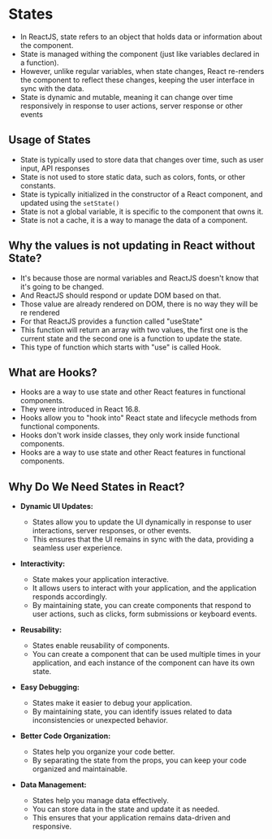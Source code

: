 # States

- In ReactJS, state refers to an object that holds data or information about the component.
- State is managed withing the component (just like variables declared in a function).
- However, unlike regular variables, when state changes, React re-renders the component to reflect these changes, keeping the user interface in sync with the data.
- State is dynamic and mutable, meaning it can change over time responsively in response to user actions, server response or other events

## Usage of States
- State is typically used to store data that changes over time, such as user input, API responses
- State is not used to store static data, such as colors, fonts, or other constants.
- State is typically initialized in the constructor of a React component, and updated using the `setState()`
- State is not a global variable, it is specific to the component that owns it.
- State is not a cache, it is a way to manage the data of a component.


## Why the values is not updating in React without State?
- It's because those are normal variables and ReactJS doesn't know that it's going to be changed.
- And ReactJS should respond or update DOM based on that.
- Those value are already rendered on DOM, there is no way they will be re rendered
- For that ReactJS provides a function called "useState"
- This function will return an array with two values, the first one is the current state and the
second one is a function to update the state.
- This type of function which starts with "use" is called Hook.

## What are Hooks?
- Hooks are a way to use state and other React features in functional components.
- They were introduced in React 16.8.
- Hooks allow you to "hook into" React state and lifecycle methods from functional components.
- Hooks don't work inside classes, they only work inside functional components.
- Hooks are a way to use state and other React features in functional components.

## Why Do We Need States in React?
- **Dynamic UI Updates:**
    - States allow you to update the UI dynamically in response to user interactions, server responses, or other events.
    - This ensures that the UI remains in sync with the data, providing a seamless user experience.

- **Interactivity:**
    - State makes your application interactive.
    - It allows users to interact with your application, and the application responds accordingly.
    - By maintaining state, you can create components that respond to user actions, such as clicks, form submissions or keyboard events.

- **Reusability:**
    - States enable reusability of components.
    - You can create a component that can be used multiple times in your application, and each instance of the component can have its own state.
    
- **Easy Debugging:**
    - States make it easier to debug your application.
    - By maintaining state, you can identify issues related to data inconsistencies or unexpected behavior.

- **Better Code Organization:**
    - States help you organize your code better.
    - By separating the state from the props, you can keep your code organized and maintainable.

- **Data Management:**
    - States help you manage data effectively.
    - You can store data in the state and update it as needed.
    - This ensures that your application remains data-driven and responsive.



